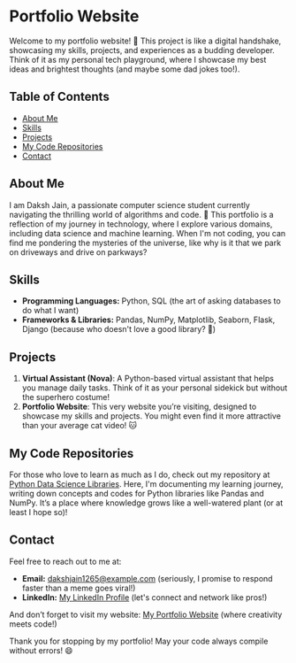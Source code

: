 # Portfolio Website

Welcome to my portfolio website! 🌟 This project is like a digital handshake, showcasing my skills, projects, and experiences as a budding developer. Think of it as my personal tech playground, where I showcase my best ideas and brightest thoughts (and maybe some dad jokes too!).

## Table of Contents

- [About Me](#about-me)
- [Skills](#skills)
- [Projects](#projects)
- [My Code Repositories](#my-code-repositories)
- [Contact](#contact)

## About Me

I am Daksh Jain, a passionate computer science student currently navigating the thrilling world of algorithms and code. 🚀 This portfolio is a reflection of my journey in technology, where I explore various domains, including data science and machine learning. When I'm not coding, you can find me pondering the mysteries of the universe, like why is it that we park on driveways and drive on parkways?

## Skills

- **Programming Languages:** Python, SQL (the art of asking databases to do what I want)
- **Frameworks & Libraries:** Pandas, NumPy, Matplotlib, Seaborn, Flask, Django (because who doesn't love a good library? 🎉)

## Projects

1. **Virtual Assistant (Nova)**: A Python-based virtual assistant that helps you manage daily tasks. Think of it as your personal sidekick but without the superhero costume!
2. **Portfolio Website**: This very website you’re visiting, designed to showcase my skills and projects. You might even find it more attractive than your average cat video! 🐱

## My Code Repositories

For those who love to learn as much as I do, check out my repository at [Python Data Science Libraries](https://github.com/itsdakshjain/Python-Data-Science-Libraries). Here, I'm documenting my learning journey, writing down concepts and codes for Python libraries like Pandas and NumPy. It’s a place where knowledge grows like a well-watered plant (or at least I hope so)!

## Contact

Feel free to reach out to me at:
- **Email:** [dakshjain1265@example.com](mailto:dakshjain1265@example.com) (seriously, I promise to respond faster than a meme goes viral!)
- **LinkedIn:** [My LinkedIn Profile](https://www.linkedin.com/in/daksh-jain-6b31772b9/) (let's connect and network like pros!)

And don’t forget to visit my website: [My Portfolio Website](https://itsdakshjain.github.io/Portfolio-Website/#) (where creativity meets code!)

Thank you for stopping by my portfolio! May your code always compile without errors! 😄

